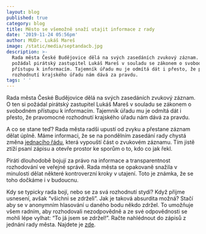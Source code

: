 ```yaml
---
layout: blog
published: true
category: blog
title: Město se všemožně snaží utajit informace z rady
date: '2019-11-24 05:56pm'
author: MUDr. Lukáš Mareš
image: /static/media/septandacb.jpg
description: >-
  Rada města České Budějovice dělá na svých zasedáních zvukový záznam. O ten si
  požádal pirátský zastupitel Lukáš Mareš v souladu se zákonem o svobodném
  přístupu k informacím. Tajemník úřadu mu je odmítá dát i přesto, že pravomocné
  rozhodnutí krajského úřadu nám dává za pravdu. 
tags: ' '
---
```

Rada města České Budějovice dělá na svých zasedáních zvukový záznam. O ten si požádal pirátský zastupitel Lukáš Mareš v souladu se zákonem o svobodném přístupu k informacím. Tajemník úřadu mu je odmítá dát i přesto, že pravomocné rozhodnutí krajského úřadu nám dává za pravdu. 

A co se stane teď? Rada města radši upustí od zvyku a přestane záznam dělat úplně. Máme informaci, že se na pondělním zasedání rady chystá změna [jednacího řádu](https://www.c-budejovice.cz/jednaci-rad-rm), která vypouští část o zvukovém záznamu. Tím jistě ztíží psaní zápisu a otevře prostor ke sporům o to, kdo co jak řekl.

Piráti dlouhodobě bojují za právo na informace a transparentnost rozhodování ve veřejné správě. Rada města se opakovaně  snažila v minulosti dělat některé kontroverzní kroky v utajení. Toto je známka, že se toho dočkáme i v budoucnu.

Kdy se typicky rada bojí, nebo se za svá rozhodnutí stydí? Když přijme usnesení, avšak “všichni se zdrželi”. Jak je taková absurdita možná? Stačí aby se v anonymním hlasování u daného bodu někdo zdržel. To umožňuje všem radním, aby rozhodovali nezodpovědně a ze své odpovědnosti se mohli lépe vylhat: “To já jsem se zdržel!”. Račte nahlédnout do zápisů z jednání rady města. Najdete je [zde](https://c-budejovice.cz/zasedani-rady-mesta).
